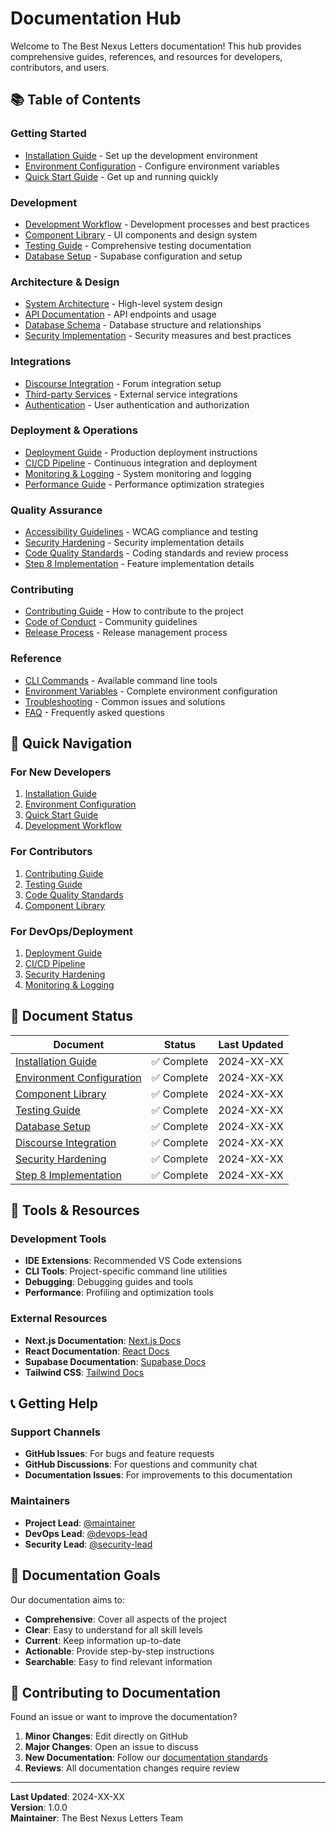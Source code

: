 # Documentation Hub

Welcome to The Best Nexus Letters documentation! This hub provides comprehensive guides, references, and resources for developers, contributors, and users.

## 📚 Table of Contents

### Getting Started
- [Installation Guide](./installation.md) - Set up the development environment
- [Environment Configuration](./env.md) - Configure environment variables
- [Quick Start Guide](./quickstart.md) - Get up and running quickly

### Development
- [Development Workflow](./development/workflow.md) - Development processes and best practices
- [Component Library](./component-library.md) - UI components and design system
- [Testing Guide](./TESTING.md) - Comprehensive testing documentation
- [Database Setup](./supabase-setup.md) - Supabase configuration and setup

### Architecture & Design
- [System Architecture](./architecture/overview.md) - High-level system design
- [API Documentation](./api/overview.md) - API endpoints and usage
- [Database Schema](./database/schema.md) - Database structure and relationships
- [Security Implementation](./security/overview.md) - Security measures and best practices

### Integrations
- [Discourse Integration](./discourse-integration.md) - Forum integration setup
- [Third-party Services](./integrations/services.md) - External service integrations
- [Authentication](./auth/overview.md) - User authentication and authorization

### Deployment & Operations
- [Deployment Guide](./deployment/overview.md) - Production deployment instructions
- [CI/CD Pipeline](./cicd/overview.md) - Continuous integration and deployment
- [Monitoring & Logging](./operations/monitoring.md) - System monitoring and logging
- [Performance Guide](./performance/optimization.md) - Performance optimization strategies

### Quality Assurance
- [Accessibility Guidelines](./accessibility/overview.md) - WCAG compliance and testing
- [Security Hardening](./STEP-10-HARDENING-SUMMARY.md) - Security implementation details
- [Code Quality Standards](./quality/standards.md) - Coding standards and review process
- [Step 8 Implementation](./step-8-implementation.md) - Feature implementation details

### Contributing
- [Contributing Guide](../CONTRIBUTING.md) - How to contribute to the project
- [Code of Conduct](./contributing/code-of-conduct.md) - Community guidelines
- [Release Process](./contributing/releases.md) - Release management process

### Reference
- [CLI Commands](./reference/cli.md) - Available command line tools
- [Environment Variables](./reference/env-vars.md) - Complete environment configuration
- [Troubleshooting](./reference/troubleshooting.md) - Common issues and solutions
- [FAQ](./reference/faq.md) - Frequently asked questions

## 🚀 Quick Navigation

### For New Developers
1. [Installation Guide](./installation.md)
2. [Environment Configuration](./env.md)
3. [Quick Start Guide](./quickstart.md)
4. [Development Workflow](./development/workflow.md)

### For Contributors
1. [Contributing Guide](../CONTRIBUTING.md)
2. [Testing Guide](./TESTING.md)
3. [Code Quality Standards](./quality/standards.md)
4. [Component Library](./component-library.md)

### For DevOps/Deployment
1. [Deployment Guide](./deployment/overview.md)
2. [CI/CD Pipeline](./cicd/overview.md)
3. [Security Hardening](./STEP-10-HARDENING-SUMMARY.md)
4. [Monitoring & Logging](./operations/monitoring.md)

## 📖 Document Status

| Document | Status | Last Updated |
|----------|--------|--------------|
| [Installation Guide](./installation.md) | ✅ Complete | 2024-XX-XX |
| [Environment Configuration](./env.md) | ✅ Complete | 2024-XX-XX |
| [Component Library](./component-library.md) | ✅ Complete | 2024-XX-XX |
| [Testing Guide](./TESTING.md) | ✅ Complete | 2024-XX-XX |
| [Database Setup](./supabase-setup.md) | ✅ Complete | 2024-XX-XX |
| [Discourse Integration](./discourse-integration.md) | ✅ Complete | 2024-XX-XX |
| [Security Hardening](./STEP-10-HARDENING-SUMMARY.md) | ✅ Complete | 2024-XX-XX |
| [Step 8 Implementation](./step-8-implementation.md) | ✅ Complete | 2024-XX-XX |

## 🔧 Tools & Resources

### Development Tools
- **IDE Extensions**: Recommended VS Code extensions
- **CLI Tools**: Project-specific command line utilities
- **Debugging**: Debugging guides and tools
- **Performance**: Profiling and optimization tools

### External Resources
- **Next.js Documentation**: [Next.js Docs](https://nextjs.org/docs)
- **React Documentation**: [React Docs](https://react.dev/)
- **Supabase Documentation**: [Supabase Docs](https://supabase.com/docs)
- **Tailwind CSS**: [Tailwind Docs](https://tailwindcss.com/docs)

## 📞 Getting Help

### Support Channels
- **GitHub Issues**: For bugs and feature requests
- **GitHub Discussions**: For questions and community chat
- **Documentation Issues**: For improvements to this documentation

### Maintainers
- **Project Lead**: [@maintainer](https://github.com/maintainer)
- **DevOps Lead**: [@devops-lead](https://github.com/devops-lead)
- **Security Lead**: [@security-lead](https://github.com/security-lead)

## 🎯 Documentation Goals

Our documentation aims to:
- **Comprehensive**: Cover all aspects of the project
- **Clear**: Easy to understand for all skill levels
- **Current**: Keep information up-to-date
- **Actionable**: Provide step-by-step instructions
- **Searchable**: Easy to find relevant information

## 📝 Contributing to Documentation

Found an issue or want to improve the documentation?

1. **Minor Changes**: Edit directly on GitHub
2. **Major Changes**: Open an issue to discuss
3. **New Documentation**: Follow our [documentation standards](./contributing/documentation-standards.md)
4. **Reviews**: All documentation changes require review

---

**Last Updated**: 2024-XX-XX  
**Version**: 1.0.0  
**Maintainer**: The Best Nexus Letters Team
